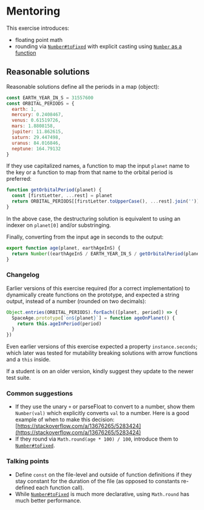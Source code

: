 # Mentoring

This exercise introduces:
- floating point math
- rounding via [`Number#toFixed`](https://developer.mozilla.org/en-US/docs/Web/JavaScript/Reference/Global_Objects/Number/toFixed) with explicit casting using [`Number` as a function](https://developer.mozilla.org/en-US/docs/Web/JavaScript/Reference/Global_Objects/Number#Using_Number_to_convert_a_Date_object)

## Reasonable solutions

Reasonable solutions define all the periods in a map (object):

```javascript
const EARTH_YEAR_IN_S = 31557600
const ORBITAL_PERIODS = {
  earth: 1,
  mercury: 0.2408467,
  venus: 0.61519726,
  mars: 1.8808158,
  jupiter: 11.862615,
  saturn: 29.447498,
  uranus: 84.016846,
  neptune: 164.79132
}
```

If they use capitalized names, a function to map the input `planet` name to the
key or a function to map from that name to the orbital period is preferred:

```javascript
function getOrbitalPeriod(planet) {
  const [firstLetter, ...rest] = planet
  return ORBITAL_PERIODS[[firstLetter.toUpperCase(), ...rest].join('')]
}
```

In the above case, the destructuring solution is equivalent to using an indexer
on `planet[0]` and/or substringing.

Finally, converting from the input age in seconds to the output:
```javascript
export function age(planet, earthAgeInS) {
  return Number((earthAgeInS / EARTH_YEAR_IN_S / getOrbitalPeriod(planet)).toFixed(2))
}
```

### Changelog

Earlier versions of this exercise required (for a correct implementation) to dynamically create functions on the
prototype, and expected a string output, instead of a number (rounded on two decimals):

```javascript
Object.entries(ORBITAL_PERIODS).forEach(([planet, period]) => {
  SpaceAge.prototype[`on${planet}`] = function ageOnPlanet() {
    return this.ageInPeriod(period)
  }
})
```

Even earlier versions of this exercise expected a property `instance.seconds`; which later was tested for mutability
breaking solutions with arrow functions and a `this` inside.

If a student is on an older version, kindly suggest they update to the newer test suite.

### Common suggestions
- If they use the unary `+` or parseFloat to convert to a number, show them `Number(val)` which explicitly converts `val` to a
  number.
Here is a good example of when to make this decision:
[https://stackoverflow.com/a/13676265/5283424](https://stackoverflow.com/a/13676265/5283424)
 - If they round via `Math.round(age * 100) / 100`, introduce them to [`Number#toFixed`](https://developer.mozilla.org/en-US/docs/Web/JavaScript/Reference/Global_Objects/Number/toFixed).


### Talking points
- Define `const` on the file-level and outside of function definitions if they stay constant for the duration of the
  file (as opposed to constants re-defined each function call).
- While [`Number#toFixed`](https://developer.mozilla.org/en-US/docs/Web/JavaScript/Reference/Global_Objects/Number/toFixed) is much more declarative, using `Math.round` has much better performance.

